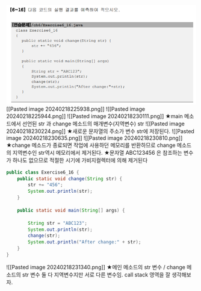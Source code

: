 ![](../image/Pasted%20image%2020240218225938.png)
[[Pasted image 20240218225938.png]]
![[Pasted image 20240218225944.png]]
![[Pasted image 20240218230111.png]]
★main 메소드에서 선언된 str 과 change 메소드의 매개변수(지역변수) str
![[Pasted image 20240218230224.png]]
★새로운 문자열의 주소가 변수 str에 저장된다.
![[Pasted image 20240218230635.png]]
![[Pasted image 20240218230810.png]]
★change 메소드가 종료되면 작업에 사용하던 메모리를 반환하므로 change 메소드의 지역변수인 str역시 메모리에서 제거된다.
★문자열 ABC123456 은 참조하는 변수가 하나도 없으므로 적절한 시기에 가비지컬렉터에 의해 제거된다
```java
public class Exercise6_16 {
	public static void change(String str) {
		str += "456";
		System.out.println(str);
	}
	
	public static void main(String[] args) {
		
		String str = "ABC123";
		System.out.println(str);
		change(str);
		System.out.println("After change:" + str);
	}
}
```
![[Pasted image 20240218231340.png]]
★메인 메소드의 str 변수 / change 메소드의 str 변수 둘 다 지역변수지만 서로 다른 변수임. call stack 영역을 잘 생각해보자.

